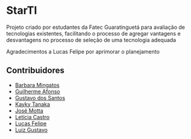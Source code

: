 # StarTI

Projeto criado por estudantes da Fatec Guaratinguetá para avaliação de tecnologias existentes, facilitando o processo de agregar vantagens e desvantagens no processo de seleção de uma tecnologia adequada

Agradecimentos a Lucas Felipe por aprimorar o planejamento

## Contribuidores

- [Barbara Mingatos](https://github.com/babimingatos)
- [Guilherme Afonso](https://github.com/guiiafonso11)
- [Gustavo dos Santos](https://github.com/stringGustavo)
- [Kayky Tanaka](https://github.com/KaykyTanaka)
- [José Motta](https://github.com/eumotta)
- [Letícia Castro](https://github.com/leticia-ecastro)
- [Lucas Felipe](https://github.com/LucasFelipeNunes)
- [Luiz Gustavo](https://github.com/LuizGustavoDuarte)
